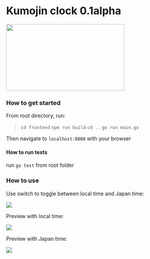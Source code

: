 # Kumojin clock 0.1alpha

<img src="https://i.imgur.com/Slp1hkL.gif" width="320" height="180">

### How to get started

From root directory, run:
> `cd frontend`
`npm run build`
`cd ..`
`go run main.go`

Then navigate to `localhost:8080` with your browser

####  How to run tests ####

run `go test` from root folder

### How to use

Use switch to toggle between local time and Japan time:

<img src="https://i.imgur.com/JM1wCgJ.jpg">

Preview with local time:

<img src="https://i.imgur.com/zuXqxJt.jpg">

Preview with Japan time:

<img src="https://i.imgur.com/KcvtaIR.jpg">